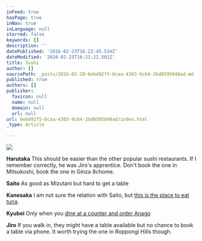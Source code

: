 ```yaml
---
inFeed: true
hasPage: true
inNav: true
inLanguage: null
starred: false
keywords: []
description: ''
datePublished: '2016-02-23T16:22:45.534Z'
dateModified: '2016-02-23T16:21:22.501Z'
title: Sushi
author: []
sourcePath: _posts/2016-02-20-6ebd92f5-6caa-4303-9c64-2bd0595048ad.md
published: true
authors: []
publisher:
  favicon: null
  name: null
  domain: null
  url: null
url: 6ebd92f5-6caa-4303-9c64-2bd0595048ad/index.html
_type: Article

---
```

![](https://the-grid-user-content.s3-us-west-2.amazonaws.com/7263214d-7e5d-4fdb-9276-fc96c0bf70e2.jpg)

**Harutaka** This should be easier than the other popular sushi restaurants.
If I remember correctly, he was Jiro's apprentice. Don't book the one in Mitsukoshi, book the one in Ginza 8chome.

**Saito**
As good as Mizutani but hard to get a table

**Kanesaka** I am not sure the relation with Saito, but [this is the place to eat tuna][0]. 

**Kyubei**
Only when you [dine at a counter and order Anago][1]

**Jiro**
If you walk in, they might have a table available but no chance to book a table via phone.
It worth trying the one in Roppongi Hills though.

[0]: http://tabelog.com/tokyo/A1301/A130103/13005003/ 
[1]: http://www.kyubey.jp/